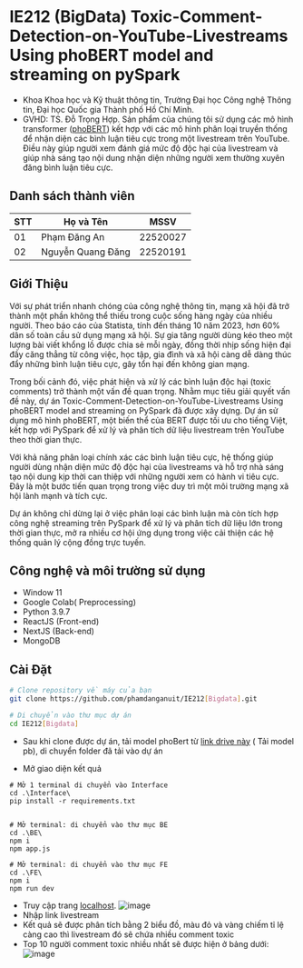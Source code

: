 # IE212 (BigData) Toxic-Comment-Detection-on-YouTube-Livestreams Using phoBERT model and streaming on pySpark
- Khoa Khoa học và Kỹ thuật thông tin, Trường Đại học Công nghệ Thông tin, Đại học Quốc gia Thành phố Hồ Chí Minh.
- GVHD: TS. Đỗ Trọng Hợp.
Sản phẩm của chúng tôi sử dụng các mô hình transformer ([phoBERT](https://huggingface.co/vinai/phobert-base)) kết hợp với các mô hình phân loại truyền thống để nhận diện các bình luận tiêu cực trong một livestream trên YouTube. Điều này giúp người xem đánh giá mức độ độc hại của livestream và giúp nhà sáng tạo nội dung nhận diện những người xem thường xuyên đăng bình luận tiêu cực.
## Danh sách thành viên 

| STT  | Họ và Tên  | MSSV  |
|------------|------------|------------|
| 01  | Phạm Đăng An  | 22520027  |
| 02  | Nguyễn Quang Đăng  | 22520191  |

## Giới Thiệu
Với sự phát triển nhanh chóng của công nghệ thông tin, mạng xã hội đã trở thành một phần không thể thiếu trong cuộc sống hàng ngày của nhiều người. Theo báo cáo của Statista, tính đến tháng 10 năm 2023, hơn 60% dân số toàn cầu sử dụng mạng xã hội. Sự gia tăng người dùng kéo theo một lượng bài viết khổng lồ được chia sẻ mỗi ngày, đồng thời nhịp sống hiện đại đầy căng thẳng từ công việc, học tập, gia đình và xã hội càng dễ dàng thúc đẩy những bình luận tiêu cực, gây tổn hại đến không gian mạng.

Trong bối cảnh đó, việc phát hiện và xử lý các bình luận độc hại (toxic comments) trở thành một vấn đề quan trọng. Nhằm mục tiêu giải quyết vấn đề này, dự án Toxic-Comment-Detection-on-YouTube-Livestreams Using phoBERT model and streaming on PySpark đã được xây dựng. Dự án sử dụng mô hình phoBERT, một biến thể của BERT được tối ưu cho tiếng Việt, kết hợp với PySpark để xử lý và phân tích dữ liệu livestream trên YouTube theo thời gian thực.

Với khả năng phân loại chính xác các bình luận tiêu cực, hệ thống giúp người dùng nhận diện mức độ độc hại của livestreams và hỗ trợ nhà sáng tạo nội dung kịp thời can thiệp với những người xem có hành vi tiêu cực. Đây là một bước tiến quan trọng trong việc duy trì một môi trường mạng xã hội lành mạnh và tích cực.

Dự án không chỉ dừng lại ở việc phân loại các bình luận mà còn tích hợp công nghệ streaming trên PySpark để xử lý và phân tích dữ liệu lớn trong thời gian thực, mở ra nhiều cơ hội ứng dụng trong việc cải thiện các hệ thống quản lý cộng đồng trực tuyến.
## Công nghệ và môi trường sử dụng
- Window 11
- Google Colab( Preprocessing)
- Python 3.9.7
- ReactJS (Front-end)
- NextJS (Back-end)
- MongoDB
## Cài Đặt
```bash
# Clone repository về máy của bạn
git clone https://github.com/phamdanganuit/IE212[Bigdata].git

# Di chuyển vào thư mục dự án
cd IE212[Bigdata]
```
- Sau khi clone được dự án, tải model phoBert từ [link drive này](https://drive.google.com/drive/u/0/folders/10Kh9XqVOoT4iGPGvXBzZIp__FHg1Esan) ( Tải model pb), di chuyển folder đã tải vào dự án

- Mở giao diện kết quả
```
# Mở 1 terminal di chuyển vào Interface
cd .\Interface\
pip install -r requirements.txt
```
```

# Mở terminal: di chuyển vào thư mục BE
cd .\BE\
npm i
npm app.js
```
```
# Mở terminal: di chuyển vào thư mục FE
cd .\FE\
npm i
npm run dev
```
- Truy cập trang [localhost](http://localhost:5173/).
![image](https://github.com/user-attachments/assets/36912f59-e1e3-4c50-8f3c-d8bf6a92f5d5)
- Nhập link livestream
- Kết quả sẽ được phân tích bằng 2 biểu đồ, màu đỏ và vàng chiếm tỉ lệ càng cao thì livestream đó sẽ chứa nhiều comment toxic
- Top 10 người comment toxic nhiều nhất sẽ được hiện ở bảng dưới:
![image](https://github.com/user-attachments/assets/7edad98a-cbe5-4020-a96b-9d17413625e2)

